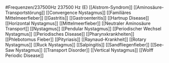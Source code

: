 #Frequenzen/237500Hz
237500 Hz (E)
[[Alstrom-Syndrom]]
[[Aminosäure-Transportstörung]]
[[Convergence Nystagmus]]
[[Familiäres Mittelmeerfieber]]
[[Gastritis]]
[[Gastroenteritis]]
[[Hartnup Disease]]
[[Horizontal Nystagmus]]
[[Mittelmeerfieber]]
[[Neutraler Aminosäure Transport]]
[[Nystagmus]]
[[Pendular Nystagmus]]
[[Periodischer Wechsel Nystagmus]]
[[Periodisches Disease]]
[[Pharynxkrankheiten]]
[[Phlebotomus Fieber]]
[[Pityriasis]]
[[Raynaud-Krankheit]]
[[Rotary Nystagmus]]
[[Ruck Nystagmus]]
[[Salpingitis]]
[[Sandfliegenfieber]]
[[See-Saw Nystagmus]]
[[Transport Disorder]]
[[Vertical Nystagmus]]
[[Wolff Periodic Disease]]